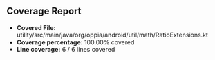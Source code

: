 ## Coverage Report

- **Covered File:** utility/src/main/java/org/oppia/android/util/math/RatioExtensions.kt
- **Coverage percentage:** 100.00% covered
- **Line coverage:** 6 / 6 lines covered